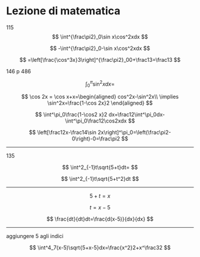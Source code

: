 # Lezione di matematica


115
$$
\int^{\frac\pi2}_0\sin x\cos^2xdx
$$

$$
-\int^{\frac\pi2}_0-\sin x\cos^2xdx
$$

$$
=\left[\frac{\cos^3x}3\right]^{\frac\pi2}_00+\frac13=\frac13
$$


146 p 486

$$
\int^{\pi}_0 \sin^2 xdx=
$$


$$
\cos 2x = \cos x+x=\begin{aligned}
cos^2x-\sin^2x\\
\implies \sin^2x=\frac{1-\cos 2x}2
\end{aligned}
$$


$$
\int^\pi_0\frac{1-\cos2 x}2 dx=\frac12\int^\pi_0dx-\int^\pi_0\frac12\cos2xdx
$$

$$
\left[\frac12x-\frac14\sin 2x\right]^\pi_0=\left(\frac\pi2-0\right)-0=\frac\pi2
$$

---


135

$$
\int^2_{-1}t\sqrt{5+t}dt=
$$


$$
\int^2_{-1}t\sqrt{5+t^2}dt
$$




---
$$
5+t=x
$$

$$
t=x-5
$$

$$
\frac{dt}{dt}dt=\frac{d(x-5)}{dx}{dx}
$$

---

aggiungere 5 agli indici

$$
\int^4_7(x-5)\sqrt{5+x-5}dx=\frac{x^2}2+x^\frac32
$$
<!--stackedit_data:
eyJoaXN0b3J5IjpbLTE3OTkzMzM5MDYsODg3MDA2MTk3XX0=
-->